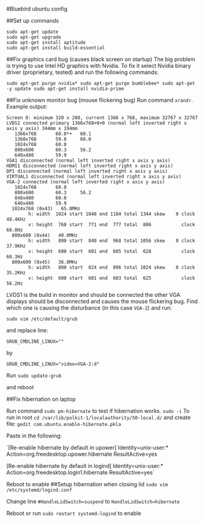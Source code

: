 #Bluebird ubuntu config


##Set up commands
```
sudo apt-get update
sudo apt-get upgrade
sudo apt-get install aptitude
sudo apt-get install build-essential
```

##Fix graphics card bug (causes black screen on startup)
The big problem is trying to use Intel HD graphics with Nvidia. To fix it select Nvidia binary driver (proprietary, tested) and run the following commands:

`sudo apt-get purge nvidia*
sudo apt-get purge bumblebee*
sudo apt-get -y update
sudo apt-get install nvidia-prime`

##Fix unknown monitor bug (mouse flickering bug)
Run command `xrandr`. Example output:
```
Screen 0: minimum 320 x 200, current 1366 x 768, maximum 32767 x 32767
LVDS1 connected primary 1366x768+0+0 (normal left inverted right x axis y axis) 344mm x 194mm
   1366x768       60.0*+   60.1  
   1360x768       59.8     60.0  
   1024x768       60.0  
   800x600        60.3     56.2  
   640x480        59.9  
VGA1 disconnected (normal left inverted right x axis y axis)
HDMI1 disconnected (normal left inverted right x axis y axis)
DP1 disconnected (normal left inverted right x axis y axis)
VIRTUAL1 disconnected (normal left inverted right x axis y axis)
VGA-2 connected (normal left inverted right x axis y axis)
   1024x768       60.0  
   800x600        60.3     56.2  
   848x480        60.0  
   640x480        59.9  
  1024x768 (0x43)   65.0MHz
        h: width  1024 start 1048 end 1184 total 1344 skew    0 clock   48.4KHz
        v: height  768 start  771 end  777 total  806           clock   60.0Hz
  800x600 (0x44)   40.0MHz
        h: width   800 start  840 end  968 total 1056 skew    0 clock   37.9KHz
        v: height  600 start  601 end  605 total  628           clock   60.3Hz
  800x600 (0x45)   36.0MHz
        h: width   800 start  824 end  896 total 1024 skew    0 clock   35.2KHz
        v: height  600 start  601 end  603 total  625           clock   56.2Hz
```


LVDS1 is the build in monitor and should be connected the other VGA displays should be disconnected and causes the mouse flickering bug.
Find which one is causing the disturbance (in this case `VGA-2`) and run:

`sudo vim /etc/default/grub`

and replace line:

`GRUB_CMDLINE_LINUX=""`

by

`GRUB_CMDLINE_LINUX="video=VGA-2:d"`

Run `sudo update-grub`

and reboot

##Fix hibernation on laptop

Run command `sudo pm-hibernate` to test if hibernation works.
`sudo -i` To run in root
`cd /var/lib/polkit-1/localauthority/50-local.d/` and create file:
`gedit com.ubuntu.enable-hibernate.pkla`

Paste in the following:

`[Re-enable hibernate by default in upower]
Identity=unix-user:*
Action=org.freedesktop.upower.hibernate
ResultActive=yes

[Re-enable hibernate by default in logind]
Identity=unix-user:*
Action=org.freedesktop.login1.hibernate
ResultActive=yes`

Reboot to enable
##Setup hibernation when closing lid
`sudo vim /etc/systemd/logind.conf`

Change line `#HandleLidSwitch=suspend` to `HandleLidSwitch=hibernate`

Reboot or run `sudo restart systemd-logind` to enable

